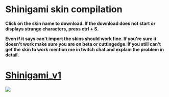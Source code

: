 # Shinigami skin compilation

**Click on the skin name to download. If the download does not start or displays strange characters, press ctrl + S.**

**Even if it says can't import the skins should work fine. If you're sure it doesn't work make sure you are on beta or cuttingedge. If you still can't get the skin to work mention me in twitch chat and explain the problem in detail.**


# [Shinigami_v1](https://www.dropbox.com/s/94l6ub4wvxkxmjl/Shinigami-skin.osk?dl=0)
![](http://i.imgur.com/mRWdkw2.jpg)
